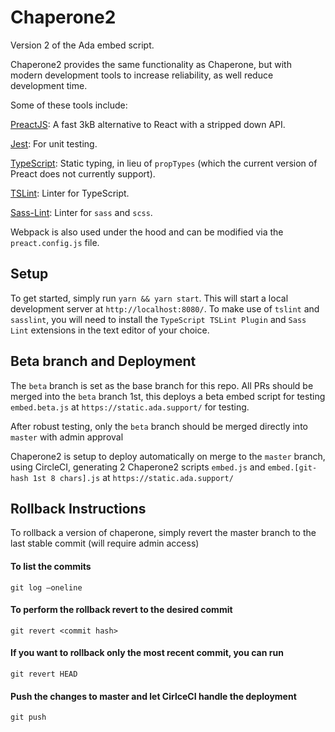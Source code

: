 # Chaperone2
Version 2 of the Ada embed script.

Chaperone2 provides the same functionality as Chaperone, but with modern development tools to increase reliability, as well reduce development time.

Some of these tools include:

[PreactJS](https://preactjs.com/): A fast 3kB alternative to React with a stripped down API.

[Jest](https://jestjs.io/): For unit testing.

[TypeScript](https://www.typescriptlang.org/): Static typing, in lieu of `propTypes` (which the current version of Preact does not currently support).

[TSLint](https://palantir.github.io/tslint/): Linter for TypeScript.

[Sass-Lint](https://github.com/sasstools/sass-lint): Linter for `sass` and `scss`.


Webpack is also used under the hood and can be modified via the `preact.config.js` file.

## Setup
To get started, simply run `yarn && yarn start`. This will start a local development server at `http://localhost:8080/`. To make use of `tslint` and `sasslint`, you will need to install the `TypeScript TSLint Plugin` and `Sass Lint` extensions in the text editor of your choice.

## Beta branch and Deployment ###
The `beta` branch is set as the base branch for this repo. All PRs should be merged into the `beta` branch 1st, this deploys a beta embed script for testing `embed.beta.js`  at `https://static.ada.support/` for testing.

After robust testing, only the `beta` branch should be merged directly into `master` with admin approval

Chaperone2 is setup to deploy automatically on merge to the `master` branch, using CircleCI, generating 2 Chaperone2 scripts `embed.js` and `embed.[git-hash 1st 8 chars].js` at `https://static.ada.support/`

## Rollback Instructions ##

To rollback a version of chaperone, simply revert the master branch to the last stable commit (will require admin access)

#### To list the commits ####

```git log —oneline```

#### To perform the rollback revert to the desired commit ####

```git revert <commit hash>```

#### If you want to rollback only the most recent commit, you can run ####

```git revert HEAD```

#### Push the changes to master and let CirlceCI handle the deployment ####

```git push```